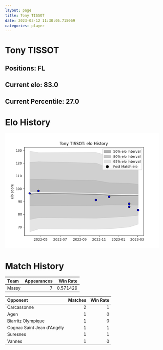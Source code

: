 ```yaml
---  
layout: page  
title: Tony TISSOT  
date: 2023-03-12 11:30:05.715069  
categories: player  
---
```

# Tony TISSOT

## Positions: FL

## Current elo: 83.0

## Current Percentile: 27.0

# Elo History


![elo history](history_TonyTISSOT.png)
# Match History


| Team   |   Appearances |   Win Rate |
|:-------|--------------:|-----------:|
| Massy  |             7 |   0.571429 |

| Opponent                   |   Matches |   Win Rate |
|:---------------------------|----------:|-----------:|
| Carcassonne                |         2 |          1 |
| Agen                       |         1 |          0 |
| Biarritz Olympique         |         1 |          0 |
| Cognac Saint Jean d'Angély |         1 |          1 |
| Suresnes                   |         1 |          1 |
| Vannes                     |         1 |          0 |
